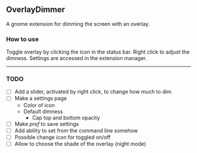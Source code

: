 ## OverlayDimmer

A gnome extension for dimming the screen with an overlay.

### How to use

Toggle overlay by clicking the icon in the status bar. Right click to adjust the dimness.
Settings are accessed in the extension manager.

---

### TODO

- [ ] Add a slider, activated by right click, to change how much to dim.
- [ ] Make a settings page
  - Color of icon
  - Default dimness
    - Cap top and bottom opacity
- [ ] Make _pref_ to save settings
- [ ] Add ability to set from the command line somehow
- [ ] Possible change icon for toggled on/off
- [ ] Allow to choose the shade of the overlay (night mode)
